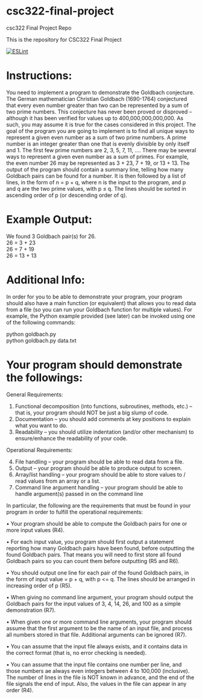 # csc322-final-project
csc322 Final Project Repo

This is the repository for CSC322 Final Project

[![ESLint](https://github.com/C-Carter10/csc322-final-project/actions/workflows/eslint.yml/badge.svg)](https://github.com/C-Carter10/csc322-final-project/actions/workflows/eslint.yml)

# Instructions:
You need to implement a program to demonstrate the Goldbach conjecture. The German mathematician Christian
Goldbach (1690-1764) conjectured that every even number greater than two can be represented by a sum of two prime
numbers. This conjecture has never been proved or disproved – although it has been verified for values up to
400,000,000,000,000. As such, you may assume it is true for the cases considered in this project. The goal of the
program you are going to implement is to find all unique ways to represent a given even number as a sum of two prime
numbers. A prime number is an integer greater than one that is evenly divisible by only itself and 1. The first few prime
numbers are 2, 3, 5, 7, 11, .... There may be several ways to represent a given even number as a sum of primes. For
example, the even number 26 may be represented as 3 + 23, 7 + 19, or 13 + 13. The output of the program should
contain a summary line, telling how many Goldbach pairs can be found for a number. It is then followed by a list of
lines, in the form of n = p + q, where n is the input to the program, and p and q are the two prime values, with p ≤ q.
The lines should be sorted in ascending order of p (or descending order of q).

# Example Output:
We found 3 Goldbach pair(s) for 26.\
26 = 3 + 23\
26 = 7 + 19\
26 = 13 + 13

# Additional Info:
In order for you to be able to demonstrate your program, your program should also have a main function (or equivalent)
that allows you to read data from a file (so you can run your Goldbach function for multiple values).
For example, the Python example provided (see later) can be invoked using one of the following commands:

python goldbach.py\
python goldbach.py data.txt

# Your program should demonstrate the followings:
General Requirements:
1. Functional decomposition (into functions, subroutines, methods, etc.) – that is, your program should NOT
be just a big slump of code.
2. Documentation – you should add comments at key positions to explain what you want to do.
3. Readability – you should utilize indentation (and/or other mechanism) to ensure/enhance the readability
of your code.

Operational Requirements:

4. File handling – your program should be able to read data from a file.
5. Output – your program should be able to produce output to screen.
6. Array/list handling – your program should be able to store values to / read values from an array or a list.
7. Command line argument handling – your program should be able to handle argument(s) passed in on the command line

In particular, the following are the requirements that must be found in your program in order to fulfill the operational
requirements:

• Your program should be able to compute the Goldbach pairs for one or more input values (R4).

• For each input value, you program should first output a statement reporting how many Goldbach pairs have been found, before outputting the found Goldbach pairs. That means you will need to first store all found
Goldbach pairs so you can count them before outputting (R5 and R6).

• You should output one line for each pair of the found Goldbach pairs, in the form of input value = p + q, with p <= q. The lines should be arranged in increasing order of p (R5).

• When giving no command line argument, your program should output the Goldbach pairs for the input values of 3, 4, 14, 26, and 100 as a simple demonstration (R7).

• When given one or more command line arguments, your program should assume that the first argument to be the name of an input file, and process all numbers stored in that file. Additional arguments can be ignored (R7).

• You can assume that the input file always exists, and it contains data in the correct format (that is, no error checking is needed).

• You can assume that the input file contains one number per line, and those numbers ae always even integers between 4 to 100,000 (inclusive). The number of lines in the file is NOT known in advance, and the end of the file signals the end of input. Also, the values in the file can appear in any order (R4).

